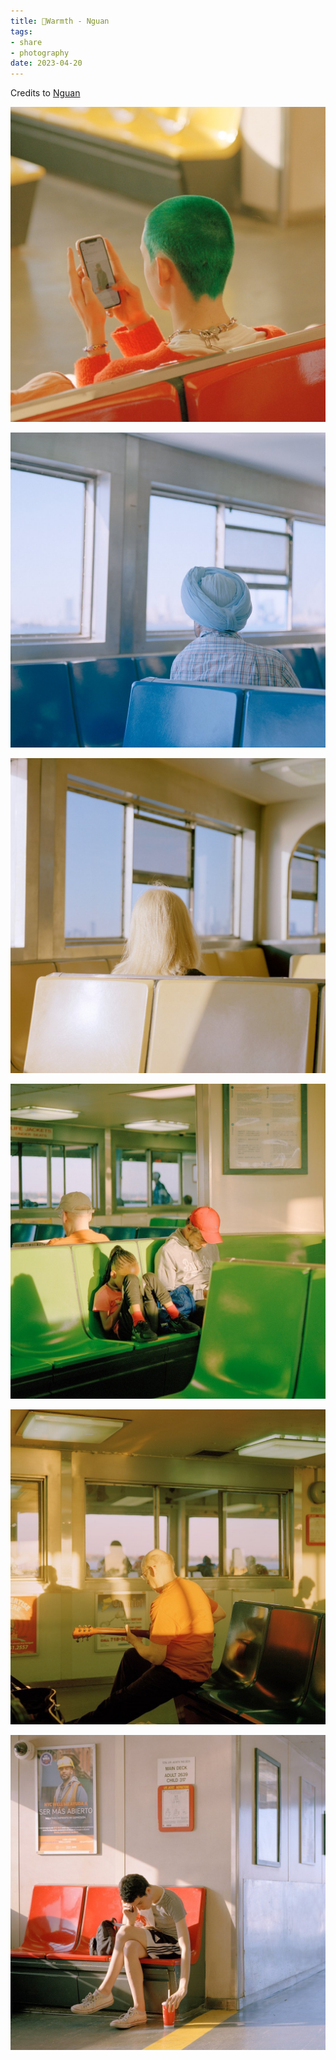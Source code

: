 ```yaml
---
title: 🎈Warmth - Nguan
tags:
- share
- photography
date: 2023-04-20
---
```


Credits to [Nguan](https://www.instagram.com/_nguan_/)


![](hobbies/photography/aesthetic/Style/attachments/167396766_118928406833773_7462235788758622009_n.jpg)

![](hobbies/photography/aesthetic/Style/attachments/275801921_507726407459443_2779968335661218284_n.jpg)

![](hobbies/photography/aesthetic/Style/attachments/275101252_116346090976633_4116581661408205933_n.jpg)


![](hobbies/photography/aesthetic/Style/attachments/152391470_356387755409221_8144178651765781801_n.jpg)


![](hobbies/photography/aesthetic/Style/attachments/153386473_426909131936316_8535520818773302544_n.jpg)


![](hobbies/photography/aesthetic/Style/attachments/156216827_337435770999537_8250898900544979316_n.jpg)



